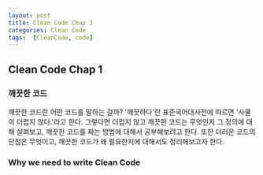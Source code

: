 ```yaml
---
layout: post
title: Clean Code Chap 1
categories: Clean Code
tags:  [CleanCode, code]
---
```


## Clean Code Chap 1
### 깨끗한 코드
깨끗한 코드란 어떤 코드를 말하는 걸까?
'깨끗하다'란 표준국어대사전에 따르면 '사물이 더럽지 않다.'라고 한다. 그렇다면 더럽지 않고 깨끗한 코드는 무엇인지 그 정의에 대해 살펴보고, 깨끗한 코드를 짜는 방법에 대해서 공부해보려고 한다. 또한 더러운 코드의 단점은 무엇이고, 깨끗한 코드가 왜 필요한지에 대해서도 정리해보고자 한다.

### Why we need to write Clean Code